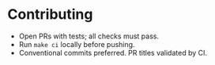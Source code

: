 # Contributing
- Open PRs with tests; all checks must pass.
- Run `make ci` locally before pushing.
- Conventional commits preferred. PR titles validated by CI.
